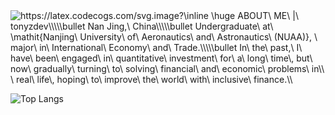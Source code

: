 <img src="https://latex.codecogs.com/svg.image?\inline&space;\huge&space;ABOUT\&space;ME\&space;|\&space;tonyzdev\\\\\bullet&space;Nan&space;Jing,\&space;China\\\\\bullet&space;Undergraduate\&space;at\&space;\mathit{Nanjing\&space;University\&space;of\&space;Aeronautics\&space;and\&space;Astronautics\&space;(NUAA)},&space;\&space;major\&space;in\&space;International\&space;Economy\&space;and\&space;Trade.\\\\\bullet&space;In\&space;the\&space;past,\&space;I\&space;have\&space;been\&space;engaged\&space;in\&space;quantitative\&space;investment\&space;for\&space;a\&space;long\&space;time\,&space;but\&space;now\&space;gradually\&space;turning\&space;to\&space;solving\&space;financial\&space;and\&space;economic\&space;problems\&space;in\\&space;\&space;real\&space;life\,&space;hoping\&space;to\&space;improve\&space;the\&space;world\&space;with\&space;inclusive\&space;finance.\\&space;" title="https://latex.codecogs.com/svg.image?\inline \huge ABOUT\ ME\ |\ tonyzdev\\\\\bullet Nan Jing,\ China\\\\\bullet Undergraduate\ at\ \mathit{Nanjing\ University\ of\ Aeronautics\ and\ Astronautics\ (NUAA)}, \ major\ in\ International\ Economy\ and\ Trade.\\\\\bullet In\ the\ past,\ I\ have\ been\ engaged\ in\ quantitative\ investment\ for\ a\ long\ time\, but\ now\ gradually\ turning\ to\ solving\ financial\ and\ economic\ problems\ in\\ \ real\ life\, hoping\ to\ improve\ the\ world\ with\ inclusive\ finance.\\ " />

<!-- ![tonyzdev's GitHub stats](https://github-readme-stats.vercel.app/api?username=tonyzdev&show_icons=true&) -->
![Top Langs](https://github-readme-stats.vercel.app/api/top-langs/?username=tonyzdev&)
